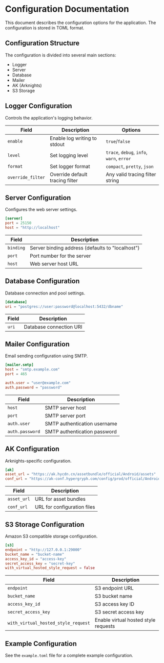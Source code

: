 # Configuration Documentation

This document describes the configuration options for the application. The configuration is stored in TOML format.

## Configuration Structure

The configuration is divided into several main sections:

- Logger
- Server
- Database
- Mailer
- AK (Arknights)
- S3 Storage

## Logger Configuration

Controls the application's logging behavior.

| Field             | Description                     | Options                                   |
| ----------------- | ------------------------------- | ----------------------------------------- |
| `enable`          | Enable log writing to stdout    | `true`/`false`                            |
| `level`           | Set logging level               | `trace`, `debug`, `info`, `warn`, `error` |
| `format`          | Set logger format               | `compact`, `pretty`, `json`               |
| `override_filter` | Override default tracing filter | Any valid tracing filter string           |

## Server Configuration

Configures the web server settings.

```toml
[server]
port = 25150
host = "http://localhost"
```

| Field     | Description                                      |
| --------- | ------------------------------------------------ |
| `binding` | Server binding address (defaults to "localhost") |
| `port`    | Port number for the server                       |
| `host`    | Web server host URL                              |

## Database Configuration

Database connection and pool settings.

```toml
[database]
uri = "postgres://user:password@localhost:5432/dbname"
```

| Field | Description             |
| ----- | ----------------------- |
| `uri` | Database connection URI |

## Mailer Configuration

Email sending configuration using SMTP.

```toml
[mailer.smtp]
host = "smtp.example.com"
port = 465

auth.user = "user@example.com"
auth.password = "password"
```

| Field           | Description                  |
| --------------- | ---------------------------- |
| `host`          | SMTP server host             |
| `port`          | SMTP server port             |
| `auth.user`     | SMTP authentication username |
| `auth.password` | SMTP authentication password |

## AK Configuration

Arknights-specific configuration.

```toml
[ak]
asset_url = "https://ak.hycdn.cn/assetbundle/official/Android/assets"
conf_url = "https://ak-conf.hypergryph.com/config/prod/official/Android"
```

| Field       | Description                 |
| ----------- | --------------------------- |
| `asset_url` | URL for asset bundles       |
| `conf_url`  | URL for configuration files |

## S3 Storage Configuration

Amazon S3 compatible storage configuration.

```toml
[s3]
endpoint = "http://127.0.0.1:29000"
bucket_name = "bucket-name"
access_key_id = "access-key"
secret_access_key = "secret-key"
with_virtual_hosted_style_request = false
```

| Field                               | Description                          |
| ----------------------------------- | ------------------------------------ |
| `endpoint`                          | S3 endpoint URL                      |
| `bucket_name`                       | S3 bucket name                       |
| `access_key_id`                     | S3 access key ID                     |
| `secret_access_key`                 | S3 secret access key                 |
| `with_virtual_hosted_style_request` | Enable virtual hosted style requests |

## Example Configuration

See the `example.toml` file for a complete example configuration.
